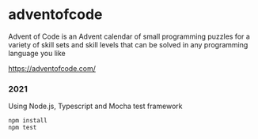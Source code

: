 # adventofcode

Advent of Code is an Advent calendar of small programming puzzles for a variety of skill sets and skill levels that can be solved in any programming language you like

https://adventofcode.com/

### 2021

Using Node.js, Typescript and Mocha test framework

```
npm install
npm test
```
